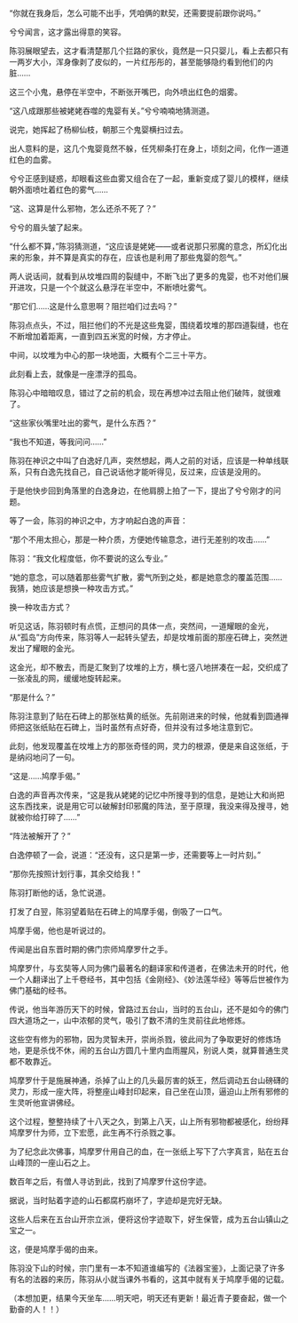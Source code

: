 “你就在我身后，怎么可能不出手，凭咱俩的默契，还需要提前跟你说吗。”

兮兮闻言，这才露出得意的笑容。

陈羽展眼望去，这才看清楚那几个拦路的家伙，竟然是一只只婴儿，看上去都只有一两岁大小，浑身像剥了皮似的，一片红彤彤的，甚至能够隐约看到他们的内脏……

这三个小鬼，悬停在半空中，不断张开嘴巴，向外喷出红色的烟雾。

“这八成跟那些被姥姥吞噬的鬼婴有关。”兮兮喃喃地猜测道。

说完，她挥起了杨柳仙枝，朝那三个鬼婴横扫过去。

出人意料的是，这几个鬼婴竟然不躲，任凭柳条打在身上，顷刻之间，化作一道道红色的血雾。

兮兮正感到疑惑，却眼看这些血雾又组合在了一起，重新变成了婴儿的模样，继续朝外面喷吐着红色的雾气……

“这、这算是什么邪物，怎么还杀不死了？”

兮兮的眉头皱了起来。

“什么都不算，”陈羽猜测道，“这应该是姥姥——或者说那只邪魔的意念，所幻化出来的形象，并不算是真实的存在，应该也是利用了那些鬼婴的怨气。”

两人说话间，就看到从坟堆四周的裂缝中，不断飞出了更多的鬼婴，也不对他们展开进攻，只是一个个就这么悬浮在半空中，不断喷吐雾气。

“那它们……这是什么意思啊？阻拦咱们过去吗？”

陈羽点点头，不过，阻拦他们的不光是这些鬼婴，围绕着坟堆的那四道裂缝，也在不断增加着距离，一直到四五米宽的时候，方才停止。

中间，以坟堆为中心的那一块地面，大概有个二三十平方。

此刻看上去，就像是一座漂浮的孤岛。

陈羽心中暗暗叹息，错过了之前的机会，现在再想冲过去阻止他们破阵，就很难了。

“这些家伙嘴里吐出的雾气，是什么东西？”

“我也不知道，等我问问……”

陈羽在神识之中叫了白逸好几声，突然想起，两人之前的对话，应该是一种单线联系，只有白逸先找自己，自己说话他才能听得见，反过来，应该是没用的。

于是他快步回到角落里的白逸身边，在他肩膀上拍了一下，提出了兮兮刚才的问题。

等了一会，陈羽的神识之中，方才响起白逸的声音：

“那个不用太担心，那是一种介质，方便她传输意念，进行无差别的攻击……”

陈羽：“我文化程度低，你不要说的这么专业。”

“她的意念，可以随着那些雾气扩散，雾气所到之处，都是她意念的覆盖范围……我猜，她应该是想换一种攻击方式。”

换一种攻击方式？

听见这话，陈羽顿时有点慌，正想问的具体一点，突然间，一道耀眼的金光，从“孤岛”方向传来，陈羽等人一起转头望去，却是坟堆前面的那座石碑上，突然迸发出了耀眼的金光。

这金光，却不散去，而是汇聚到了坟堆的上方，横七竖八地拼凑在一起，交织成了一张凌乱的网，缓缓地旋转起来。

“那是什么？”

陈羽注意到了贴在石碑上的那张枯黄的纸张。先前刚进来的时候，他就看到圆通禅师把这张纸贴在石碑上，当时虽然有点好奇，但并没有过多地注意到它。

此刻，他发现覆盖在坟堆上方的那张奇怪的网，灵力的根源，便是来自这张纸，于是纳闷地问了一句。

“这是……鸠摩手偈。”

白逸的声音再次传来，“这是我从姥姥的记忆中所搜寻到的信息，是她让大和尚把这东西找来，说是用它可以破解封印邪魔的阵法，至于原理，我没来得及搜寻，她就被你给打碎了……”

“阵法被解开了？”

白逸停顿了一会，说道：“还没有，这只是第一步，还需要等上一时片刻。”

“那你先按照计划行事，其余交给我！”

陈羽打断他的话，急忙说道。

打发了白翌，陈羽望着贴在石碑上的鸠摩手偈，倒吸了一口气。

鸠摩手偈，他也是听说过的。

传闻是出自东晋时期的佛门宗师鸠摩罗什之手。

鸠摩罗什，与玄奘等人同为佛门最著名的翻译家和传道者，在佛法未开的时代，他一个人翻译出了上千卷经书，其中包括《金刚经》、《妙法莲华经》等等后世被作为佛门基础的经书。

传说，他当年游历天下的时候，曾路过五台山，当时的五台山，还不是如今的佛门四大道场之一，山中浓郁的灵气，吸引了数不清的生灵前往此地修炼。

这些空有修为的邪物，因为灵智未开，崇尚杀戮，彼此间为了争取更好的修炼场地，更是杀伐不休，闹的五台山方圆几十里内血雨腥风，别说人类，就算普通生灵都不敢靠近。

鸠摩罗什于是施展神通，杀掉了山上的几头最厉害的妖王，然后调动五台山磅礴的灵力，形成一座大阵，将整座山峰封印起来，自己坐在山顶，逼迫山上所有邪修的生灵听他宣讲佛经。

这个过程，整整持续了十八天之久，到第上八天，山上所有邪物都被感化，纷纷拜鸠摩罗什为师，立下宏愿，此生再不行杀戮之事。

为了纪念此次佛事，鸠摩罗什用自己的血，在一张纸上写下了六字真言，贴在五台山峰顶的一座山石之上。

数百年之后，有僧人寻访到此，找到了鸠摩罗什这份字迹。

据说，当时贴着字迹的山石都腐朽崩坏了，字迹却是完好无缺。

这些人后来在五台山开宗立派，便将这份字迹取下，好生保管，成为五台山镇山之宝之一。

这，便是鸠摩手偈的由来。

陈羽没下山的时候，宗门里有一本不知道谁编写的《法器宝鉴》，上面记录了许多有名的法器的来历，陈羽从小就当课外书看的，这其中就有关于鸠摩手偈的记载。

（本想加更，结果今天坐车……明天吧，明天还有更新！最近青子要奋起，做一个勤奋的人！！）
